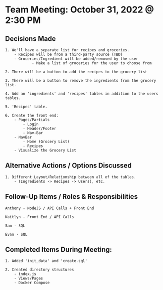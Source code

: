 
# Team Meeting: October 31, 2022 @ 2:30 PM 

## Decisions Made 

	1. We'll have a separate list for recipes and groceries. 
		- Recipes will be from a third-party source (TBD) 
		- Groceries/Ingredient will be added/removed by the user
				- Make a list of groceries for the user to choose from

	2. There will be a button to add the recipes to the grocery list

	3. There will be a button to remove the ingredients from the grocery list. 

	4. Add an 'ingredients' and 'recipes' tables in addition to the users tables. 

	5. 'Recipes' table. 

	6. Create the front end:
		- Pages/Partials
			- Login
			- Header/Footer
			- Nav-Bar
		- NavBar
			- Home (Grocery List)
			- Recipes
		- Visualize the Grocery List


## Alternative Actions / Options Discussed 

	1. Different Layout/Relationship between all of the tables.
		- (Ingredients -> Recipes -> Users), etc. 

## Follow-Up Items / Roles & Responsibilities

	Anthony - NodeJS / API Calls + Front End 

	Kaitlyn - Front End / API Calls

	Sam - SQL 

	Evan - SQL

## Completed Items During Meeting:

	1. Added 'init_data' and 'create.sql'
	
	2. Created directory structures
		- index.js
		- Views/Pages
		- Docker Compose 
